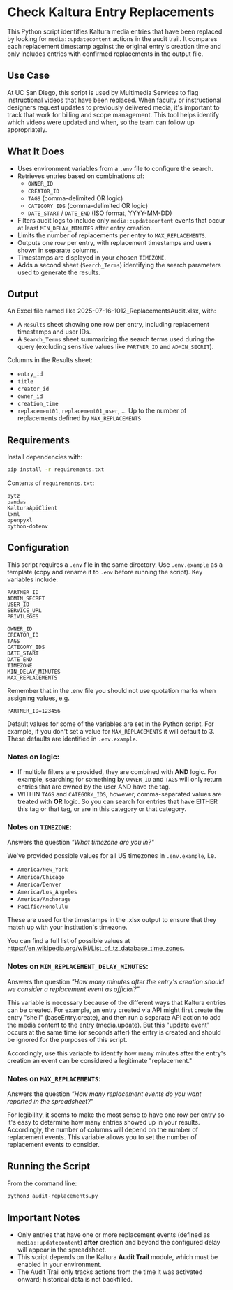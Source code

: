 # Check Kaltura Entry Replacements

This Python script identifies Kaltura media entries that have been replaced by looking for `media::updatecontent` actions in the audit trail. It compares each replacement timestamp against the original entry's creation time and only includes entries with confirmed replacements in the output file.

## Use Case

At UC San Diego, this script is used by Multimedia Services to flag instructional videos that have been replaced. When faculty or instructional designers request updates to previously delivered media, it's important to track that work for billing and scope management. This tool helps identify which videos were updated and when, so the team can follow up appropriately.

## What It Does

- Uses environment variables from a `.env` file to configure the search.
- Retrieves entries based on combinations of:
  - `OWNER_ID`
  - `CREATOR_ID`
  - `TAGS` (comma-delimited OR logic)
  - `CATEGORY_IDS` (comma-delimited OR logic)
  - `DATE_START` / `DATE_END` (ISO format, YYYY-MM-DD)
- Filters audit logs to include only `media::updatecontent` events that occur at least `MIN_DELAY_MINUTES` after entry creation.
- Limits the number of replacements per entry to `MAX_REPLACEMENTS`.
- Outputs one row per entry, with replacement timestamps and users shown in separate columns.
- Timestamps are displayed in your chosen `TIMEZONE`.
- Adds a second sheet (`Search_Terms`) identifying the search parameters used to generate the results.

## Output

An Excel file named like 2025-07-16-1012_ReplacementsAudit.xlsx, with:

- A `Results` sheet showing one row per entry, including replacement timestamps and user IDs.
- A `Search_Terms` sheet summarizing the search terms used during the query (excluding sensitive values like `PARTNER_ID` and `ADMIN_SECRET`).

Columns in the Results sheet:

- `entry_id`
- `title`
- `creator_id`
- `owner_id`
- `creation_time`
- `replacement01`, `replacement01_user`, ... Up to the number of replacements defined by `MAX_REPLACEMENTS`

## Requirements

Install dependencies with:

```bash
pip install -r requirements.txt
```

Contents of `requirements.txt`:

```
pytz
pandas
KalturaApiClient
lxml
openpyxl
python-dotenv
```

## Configuration

This script requires a `.env` file in the same directory. Use `.env.example` as a template (copy and rename it to `.env` before running the script). Key variables include:

```env
PARTNER_ID
ADMIN_SECRET
USER_ID
SERVICE_URL
PRIVILEGES

OWNER_ID
CREATOR_ID
TAGS
CATEGORY_IDS
DATE_START
DATE_END
TIMEZONE
MIN_DELAY_MINUTES
MAX_REPLACEMENTS
```

Remember that in the .env file you should not use quotation marks when assigning values, e.g.
```
PARTNER_ID=123456
```
Default values for some of the variables are set in the Python script. For example, if you don't set a value for `MAX_REPLACEMENTS` it will default to 3. These defaults are identified in `.env.example`. 

### Notes on logic:
- If multiple filters are provided, they are combined with **AND** logic. For example, searching for something by `OWNER_ID` and `TAGS` will only return entries that are owned by the user AND have the tag.
- WITHIN `TAGS` and `CATEGORY_IDS`, however, comma-separated values are treated with **OR** logic. So you can search for entries that have EITHER this tag or that tag, or are in this category or that category.

### Notes on `TIMEZONE`:
Answers the question *"What timezone are you in?"*

We've provided possible values for all US timezones in `.env.example`, i.e.
- `America/New_York`
- `America/Chicago`
- `America/Denver`
- `America/Los_Angeles`
- `America/Anchorage`
- `Pacific/Honolulu`  

These are used for the timestamps in the .xlsx output to ensure that they match up with your institution's timezone. 

You can find a full list of possible values at https://en.wikipedia.org/wiki/List_of_tz_database_time_zones.


### Notes on `MIN_REPLACEMENT_DELAY_MINUTES`:
Answers the question *"How many minutes after the entry's creation should we consider a  replacement event as official?"*

This variable is necessary because of the different ways that Kaltura entries can be created. For example, an entry created via API might first create the entry "shell" (baseEntry.create), and then run a separate API action to add the media content to the entry (media.update). But this "update event" occurs at the same time (or seconds after) the entry is created and should be ignored for the purposes of this script. 

Accordingly, use this variable to identify how many minutes after the entry's creation an event can be considered a legitimate "replacement." 


### Notes on `MAX_REPLACEMENTS`:
Answers the question *"How many replacement events do you want reported in the spreadsheet?"*

For legibility, it seems to make the most sense to have one row per entry so it's easy to determine how many entries showed up in your results. Accordingly, the number of columns will depend on the number of replacement events. This variable allows you to set the number of replacement events to consider. 


## Running the Script

From the command line:
```bash
python3 audit-replacements.py
```

## Important Notes

- Only entries that have one or more replacement events (defined as `media::updatecontent`) **after** creation and beyond the configured delay will appear in the spreadsheet.
- This script depends on the Kaltura **Audit Trail** module, which must be enabled in your environment.
- The Audit Trail only tracks actions from the time it was activated onward; historical data is not backfilled.
